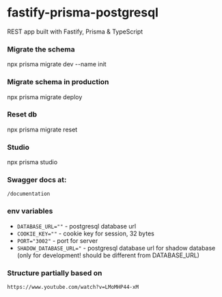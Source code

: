 # fastify-prisma-postgresql

REST app built with Fastify, Prisma &amp; TypeScript

### Migrate the schema

npx prisma migrate dev --name init

### Migrate schema in production

npx prisma migrate deploy

### Reset db

npx prisma migrate reset

### Studio

npx prisma studio

### Swagger docs at:

`/documentation`

### env variables

- `DATABASE_URL=""` - postgresql database url
- `COOKIE_KEY=""` - cookie key for session, 32 bytes
- `PORT="3002"` - port for server
- `SHADOW_DATABASE_URL="` - postgresql database url for shadow database (only for development! should be different from DATABASE_URL)

### Structure partially based on

`https://www.youtube.com/watch?v=LMoMHP44-xM`
